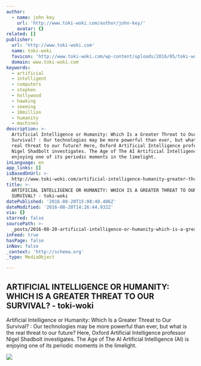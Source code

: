 ```yaml
---
author:
  - name: john key
    url: 'http://www.toki-woki.com/author/john-key/'
    avatar: {}
related: []
publisher:
  url: 'http://www.toki-woki.com'
  name: toki-woki
  favicon: 'http://www.toki-woki.com/wp-content/uploads/2016/05/toki-woki-1.jpg'
  domain: www.toki-woki.com
keywords:
  - artificial
  - intelligent
  - computers
  - stephen
  - hollywood
  - hawking
  - seeming
  - 10million
  - humanity
  - machines
description: >-
  Artificial Intelligence or Humanity: Which Is a Greater Threat to Our
  Survival? : Our technologies may be more powerful than ever, but what is the
  real threat to our future? Here, Oxford Artificial Intelligence professor
  Nigel Shadbolt investigates. The Age of The AI Artificial Intelligence (AI) is
  enjoying one of its periodic moments in the limelight.
inLanguage: en
app_links: []
isBasedOnUrl: >-
  http://www.toki-woki.com/artificial-intelligence-humanity-greater-threat-survival/
title: >-
  ARTIFICIAL INTELLIGENCE OR HUMANITY: WHICH IS A GREATER THREAT TO OUR
  SURVIVAL? - toki-woki
datePublished: '2016-08-20T15:08:48.406Z'
dateModified: '2016-08-20T14:26:44.932Z'
via: {}
starred: false
sourcePath: >-
  _posts/2016-08-20-artificial-intelligence-or-humanity-which-is-a-greater-thre.md
inFeed: true
hasPage: false
inNav: false
_context: 'http://schema.org'
_type: MediaObject

---
```

<article style=""><h1>ARTIFICIAL INTELLIGENCE OR HUMANITY: WHICH IS A GREATER THREAT TO OUR SURVIVAL? - toki-woki</h1><p>Artificial Intelligence or Humanity: Which Is a Greater Threat to Our Survival? : Our technologies may be more powerful than ever, but what is the real threat to our future? Here, Oxford Artificial Intelligence professor Nigel Shadbolt investigates. The Age of The AI Artificial Intelligence (AI) is enjoying one of its periodic moments in the limelight.</p><img src="http://www.toki-woki.com/wp-content/uploads/2016/08/robot-human-hands.jpg" /></article>